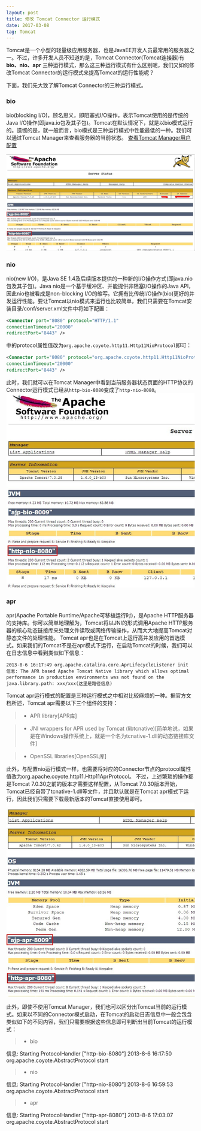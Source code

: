 ```yaml
---
layout: post
title: 修改 Tomcat Connector 运行模式
date: 2017-03-08
tag: Tomcat
---
```


Tomcat是一个小型的轻量级应用服务器，也是JavaEE开发人员最常用的服务器之一。不过，许多开发人员不知道的是，Tomcat Connector(Tomcat连接器)有 **bio、nio、apr** 三种运行模式，那么这三种运行模式有什么区别呢，我们又如何修改Tomcat Connector的运行模式来提高Tomcat的运行性能呢？

下面，我们先大致了解Tomcat Connector的三种运行模式。

### bio
bio(blocking I/O)，顾名思义，即阻塞式I/O操作，表示Tomcat使用的是传统的Java I/O操作(即java.io包及其子包)。Tomcat在默认情况下，就是以bio模式运行的。遗憾的是，就一般而言，bio模式是三种运行模式中性能最低的一种。我们可以通过Tomcat Manager来查看服务器的当前状态。
[查看Tomcat Manager用户配置](http://www.365mini.com/page/tomcat-manager-user-configuration.htm)

![](/images/posts/tomcat/tomcat-status-bio.png)


### nio
nio(new I/O)，是Java SE 1.4及后续版本提供的一种新的I/O操作方式(即java.nio包及其子包)。Java nio是一个基于缓冲区、并能提供非阻塞I/O操作的Java API，因此nio也被看成是non-blocking I/O的缩写。它拥有比传统I/O操作(bio)更好的并发运行性能。要让Tomcat以nio模式来运行也比较简单，我们只需要在Tomcat安装目录/conf/server.xml文件中将如下配置：
```xml
<Connector port="8080" protocol="HTTP/1.1"
connectionTimeout="20000"
redirectPort="8443" />
```
中的protocol属性值改为```org.apache.coyote.http11.Http11NioProtocol```即可：
```xml
<Connector port="8080" protocol="org.apache.coyote.http11.Http11NioProtocol"
connectionTimeout="20000"
redirectPort="8443" />
```
此时，我们就可以在Tomcat Manager中看到当前服务器状态页面的HTTP协议的Connector运行模式已经从```http-bio-8080```变成了```http-nio-8080```。
![](/images/posts/tomcat/tomcat-status-nio.png)


### apr
apr(Apache Portable Runtime/Apache可移植运行时)，是Apache HTTP服务器的支持库。你可以简单地理解为，Tomcat将以JNI的形式调用Apache HTTP服务器的核心动态链接库来处理文件读取或网络传输操作，从而大大地提高Tomcat对静态文件的处理性能。 Tomcat apr也是在Tomcat上运行高并发应用的首选模式。如果我们的Tomcat不是在apr模式下运行，在启动Tomcat的时候，我们可以在日志信息中看到类似如下信息：
```log
2013-8-6 16:17:49 org.apache.catalina.core.AprLifecycleListener init
信息: The APR based Apache Tomcat Native library which allows optimal performance in production environments was not found on the java.library.path: xxx/xxx(这里是路径信息)
```
Tomcat apr运行模式的配置是三种运行模式之中相对比较麻烦的一种。据官方文档所述，Tomcat apr需要以下三个组件的支持：

>- APR library[APR库]

>- JNI wrappers for APR used by Tomcat (libtcnative)[简单地说，如果是在Windows操作系统上，就是一个名为tcnative-1.dll的动态链接库文件]

>- OpenSSL libraries[OpenSSL库]

此外，与配置nio运行模式一样，也需要将对应的Connector节点的protocol属性值改为org.apache.coyote.http11.Http11AprProtocol。 不过，上述繁琐的操作都是Tomcat 7.0.30之前的版本才需要这样配置，从Tomcat 7.0.30版本开始，Tomcat已经自带了tcnative-1.dll等文件，并且默认就是在Tomcat apr模式下运行，因此我们只需要下载最新版本的Tomcat直接使用即可。
![](/images/posts/tomcat/tomcat-status-apr.png)

此外，即使不使用Tomcat Manager，我们也可以区分出Tomcat当前的运行模式。如果以不同的Connector模式启动，在Tomcat的启动日志信息中一般会包含类似如下的不同内容，我们只需要根据这些信息即可判断出当前Tomcat的运行模式：
>- bio

信息: Starting ProtocolHandler ["http-bio-8080"] 2013-8-6 16:17:50 org.apache.coyote.AbstractProtocol start
>- nio

信息: Starting ProtocolHandler ["http-nio-8080"] 2013-8-6 16:59:53 org.apache.coyote.AbstractProtocol start
>- apr

信息: Starting ProtocolHandler ["http-apr-8080"] 2013-8-6 17:03:07 org.apache.coyote.AbstractProtocol start